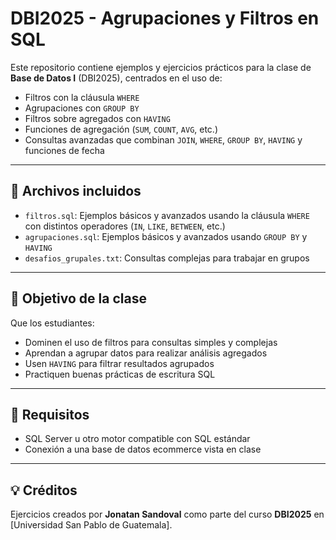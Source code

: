 # DBI2025 - Agrupaciones y Filtros en SQL

Este repositorio contiene ejemplos y ejercicios prácticos para la clase de **Base de Datos I** (DBI2025), centrados en el uso de:

- Filtros con la cláusula `WHERE`
- Agrupaciones con `GROUP BY`
- Filtros sobre agregados con `HAVING`
- Funciones de agregación (`SUM`, `COUNT`, `AVG`, etc.)
- Consultas avanzadas que combinan `JOIN`, `WHERE`, `GROUP BY`, `HAVING` y funciones de fecha

---

## 📂 Archivos incluidos

- `filtros.sql`: Ejemplos básicos y avanzados usando la cláusula `WHERE` con distintos operadores (`IN`, `LIKE`, `BETWEEN`, etc.)
- `agrupaciones.sql`: Ejemplos básicos y avanzados usando `GROUP BY` y `HAVING`
- `desafios_grupales.txt`: Consultas complejas para trabajar en grupos

---

## 🎯 Objetivo de la clase

Que los estudiantes:
- Dominen el uso de filtros para consultas simples y complejas
- Aprendan a agrupar datos para realizar análisis agregados
- Usen `HAVING` para filtrar resultados agrupados
- Practiquen buenas prácticas de escritura SQL

---

## 📘 Requisitos

- SQL Server u otro motor compatible con SQL estándar
- Conexión a una base de datos ecommerce vista en clase

---

## 💡 Créditos

Ejercicios creados por **Jonatan Sandoval** como parte del curso **DBI2025** en [Universidad San Pablo de Guatemala].

